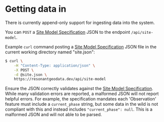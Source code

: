 # Getting data in

There is currently append-only support for ingesting data into the system.

You can `POST` a [Site Model Specification](https://smartgitlab.com/TE/standards/-/wikis/Site-Model-Specification) JSON to the endpoint `/api/site-model`.

Example `curl` command posting a [Site Model Specification](https://smartgitlab.com/TE/standards/-/wikis/Site-Model-Specification) JSON file in the current working directory named "site.json":

```bash
$ curl \
    -H "Content-Type: application/json" \
    -X POST \
    -d @site.json \
    https://resonantgeodata.dev/api/site-model
```

Ensure the JSON correctly validates against the [Site Model Specification](https://smartgitlab.com/TE/standards/-/wikis/Site-Model-Specification). While many validation errors are reported, a malformed JSON will not report helpful errors. For example, the specification mandates each 'Observation' feature must include a `current_phase` string, but some data in the wild is not compliant with this and instead includes `"current_phase": null`. This is a malformed JSON and will not able to be parsed.
